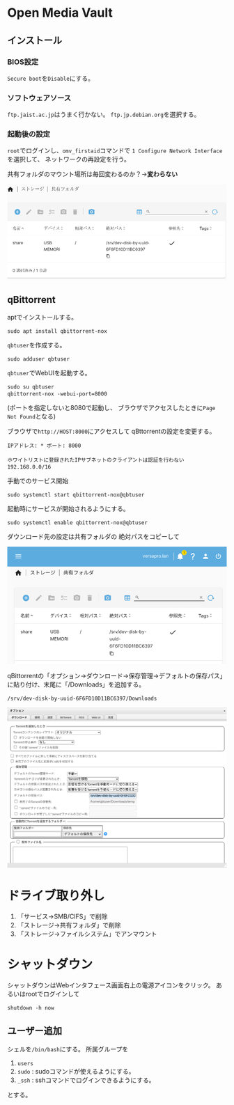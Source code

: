 # Open Media Vault

## インストール

### BIOS設定

`Secure boot`を`Disable`にする。

### ソフトウェアソース

`ftp.jaist.ac.jp`はうまく行かない。
`ftp.jp.debian.org`を選択する。


### 起動後の設定

`root`でログインし、`omv_firstaid`コマンドで
`1 Configure Network Interface`を選択して、
ネットワークの再設定を行う。

共有フォルダのマウント場所は毎回変わるのか？→**変わらない**

![共有フォルダ](openmediavault/image.png)

## qBittorrent

aptでインストールする。
```
sudo apt install qbittorrent-nox
```

`qbtuser`を作成する。
```
sudo adduser qbtuser
```
`qbtuser`でWebUIを起動する。

```
sudo su qbtuser
qbittorrent-nox -webui-port=8000
```
(ポートを指定しないと8080で起動し、
ブラウザでアクセスしたときに`Page Not Found`となる)

ブラウザで`http://HOST:8000`にアクセスして
qBttorrentの設定を変更する。
```
IPアドレス:	* ポート: 8000

ホワイトリストに登録されたIPサブネットのクライアントは認証を行わない
192.168.0.0/16
```

手動でのサービス開始

```
sudo systemctl start qbittorrent-nox@qbtuser
```

起動時にサービスが開始されるようにする。

```
sudo systemctl enable qbittorrent-nox@qbtuser
```

ダウンロード先の設定は共有フォルダの
絶対パスをコピーして

![alt text](openmediavault/image-1.png)


qBittorrentの「オプション→ダウンロード→保存管理→デフォルトの保存パス」
に貼り付け、末尾に「/Downloads」を追加する。


```
/srv/dev-disk-by-uuid-6F6FD10D11BC6397/Downloads
```
![alt text](openmediavault/image-2.png)

# ドライブ取り外し

1. 「サービス→SMB/CIFS」で削除
1. 「ストレージ→共有フォルダ」で削除
1. 「ストレージ→ファイルシステム」でアンマウント

# シャットダウン

シャットダウンはWebインタフェース画面右上の電源アイコンをクリック。
あるいはrootでログインして

```
shutdown -h now
```

## ユーザー追加

シェルを`/bin/bash`にする。
所属グループを

1. `users`
1. `sudo` : sudoコマンドが使えるようにする。
1. `_ssh` : sshコマンドでログインできるようにする。

とする。
